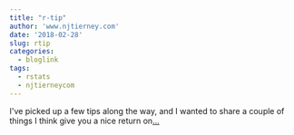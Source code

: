 ```yaml
---
title: "r-tip"
author: 'www.njtierney.com'
date: '2018-02-28'
slug: rtip
categories:
  - bloglink
tags:
  - rstats
  - njtierneycom
---
```


I've picked up a few tips along the way, and I wanted to share a couple of things I think give you a nice return on[... <i class="fas fa-external-link-alt"></i>](https://www.njtierney.com/post/2018/02/28/naniar-on-cran/)


